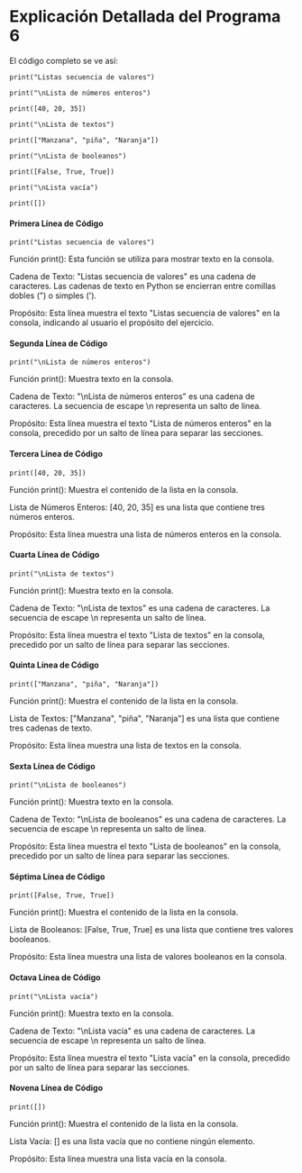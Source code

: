 # Explicación Detallada del Programa 6
El código completo se ve así:

```print("Listas secuencia de valores")```

```print("\nLista de números enteros")```

```print([40, 20, 35])```

```print("\nLista de textos")```

```print(["Manzana", "piña", "Naranja"])```

```print("\nLista de booleanos")```

```print([False, True, True])```

```print("\nLista vacía")```

```print([])```

#### Primera Línea de Código
```print("Listas secuencia de valores")```

Función print(): Esta función se utiliza para mostrar texto en la consola.

Cadena de Texto: "Listas secuencia de valores" es una cadena de caracteres. Las cadenas de texto en Python se encierran entre comillas dobles (") o simples (').

Propósito: Esta línea muestra el texto "Listas secuencia de valores" en la consola, indicando al usuario el propósito del ejercicio.
#### Segunda Línea de Código
```print("\nLista de números enteros")```

Función print(): Muestra texto en la consola.

Cadena de Texto: "\nLista de números enteros" es una cadena de caracteres. La secuencia de escape \n representa un salto de línea.

Propósito: Esta línea muestra el texto "Lista de números enteros" en la consola, precedido por un salto de línea para separar las secciones.
#### Tercera Línea de Código
```print([40, 20, 35])```

Función print(): Muestra el contenido de la lista en la consola.

Lista de Números Enteros: [40, 20, 35] es una lista que contiene tres números enteros.

Propósito: Esta línea muestra una lista de números enteros en la consola.
#### Cuarta Línea de Código
```print("\nLista de textos")```

Función print(): Muestra texto en la consola.

Cadena de Texto: "\nLista de textos" es una cadena de caracteres. La secuencia de escape \n representa un salto de línea.

Propósito: Esta línea muestra el texto "Lista de textos" en la consola, precedido por un salto de línea para separar las secciones.
#### Quinta Línea de Código
```print(["Manzana", "piña", "Naranja"])```

Función print(): Muestra el contenido de la lista en la consola.

Lista de Textos: ["Manzana", "piña", "Naranja"] es una lista que contiene tres cadenas de texto.

Propósito: Esta línea muestra una lista de textos en la consola.
#### Sexta Línea de Código
```print("\nLista de booleanos")```

Función print(): Muestra texto en la consola.

Cadena de Texto: "\nLista de booleanos" es una cadena de caracteres. La secuencia de escape \n representa un salto de línea.

Propósito: Esta línea muestra el texto "Lista de booleanos" en la consola, precedido por un salto de línea para separar las secciones.
#### Séptima Línea de Código
```print([False, True, True])```

Función print(): Muestra el contenido de la lista en la consola.

Lista de Booleanos: [False, True, True] es una lista que contiene tres valores booleanos.

Propósito: Esta línea muestra una lista de valores booleanos en la consola.
#### Octava Línea de Código
```print("\nLista vacía")```

Función print(): Muestra texto en la consola.

Cadena de Texto: "\nLista vacía" es una cadena de caracteres. La secuencia de escape \n representa un salto de línea.

Propósito: Esta línea muestra el texto "Lista vacía" en la consola, precedido por un salto de línea para separar las secciones.
#### Novena Línea de Código
```print([])```

Función print(): Muestra el contenido de la lista en la consola.

Lista Vacía: [] es una lista vacía que no contiene ningún elemento.

Propósito: Esta línea muestra una lista vacía en la consola.
